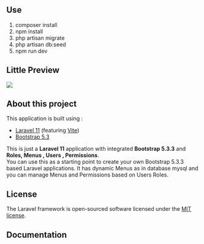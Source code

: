 ## Use

1. composer install
2. npm install
3. php artisan migrate
4. php artisan db:seed
5. npm run dev

## Little Preview

<p><img src="https://yourlearn.in/posts/example-of-dynamic-menu-on-user-roles-permissions-laravel-bootstrap" /></p>

## About this project

This application is built using :

<ul>
    <li><a href="https://laravel.com/docs/11.x/releases" target="_blank">Laravel 11</a> (featuring <a href="https://vitejs.dev/" target="_blank">Vite</a>)</li>
    <li><a href="https://blog.getbootstrap.com/2024/02/20/bootstrap-5-3-3/" target="_blank">Bootstrap 5.3</a></li>
    
</ul>

This is just a <b>Laravel 11</b> application with integrated <b>Bootstrap 5.3.3</b> and <b>Roles, Menus , Users , Permissions</b>.<br/>
You can use this as a starting point to create your own Bootstrap 5.3.3 based Laravel applications. It has dynamic Menus as in database mysql and you can manage Menus and Permissions based on Users Roles.


## License

The Laravel framework is open-sourced software licensed under the [MIT license](https://opensource.org/licenses/MIT).


## Documentation


